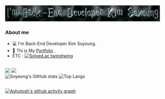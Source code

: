 ![logo](cooltext431433502582776.png)
### About me  
- 💻 I'm Back-End Developer Kim Soyoung.
- 🔗 Thi is My [Portfolio](https://github.com/twingtwing/portfolio) .
- ETC :  [![Solved.ac twingtwing](http://mazassumnida.wtf/api/mini/generate_badge?boj=qazxc753)](https://solved.ac/qazxc753)

<br>
<div> <!-- skills -->
<code><img src="https://img.shields.io/badge/Spring-white?style=flat&logo=Spring&logoColor=6DB33F"/></code>
<code><img src="https://img.shields.io/badge/Spring Boot-white?style=flat&logo=Spring Boot&logoColor=6DB33F"/></code>
</div>
<div> <!-- tools -->
</div>
<div>
    <img height = "180px"src="https://github-readme-stats.vercel.app/api?username=twingtwing&show_icons=true&theme=apprentice" title = "Soyeong's GitHub stats"/>
    <img height = "180px"src="https://github-readme-stats.vercel.app/api/top-langs/?username=twingtwing&layout=compact&theme=apprentice" title = "Top Langs"/>
</div>
<br>

[![Ashutosh's github activity graph](https://github-readme-activity-graph.cyclic.app/graph?username=twingtwing&theme=high-contrast)](https://github.com/ashutosh00710/github-readme-activity-graph)

